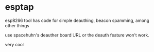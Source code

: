 # esptap

esp8266 tool
has code for simple deauthing, beacon spamming, among other things

use spacehuhn's deauther board URL or the deauth feature won't work.

very cool
